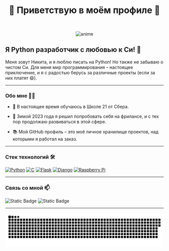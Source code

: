 <h1 align="center"> 💞 Приветствую в моём профиле 💞 </h1>
<br>
<p align="center">
<img alt="anime" width="500" src="https://otkritkis.com/wp-content/uploads/2022/07/g4wh6.gif">
</p>
<div align="left">

## Я Python разработчик с любовью к Си! 🐍

Меня зовут Никита, и я люблю писать на Python! Но также не забываю о чистом Си. Для меня мир программирования – настоящее приключение, и я с радостью берусь за различные проекты (если за них платят 😄).

---


### Обо мне 🧑‍💻

- 🔭 В настоящее время обучаюсь в Школе 21 от Сбера.

- 🌱 Зимой 2023 года я решил попробовать себя на фрилансе, и с тех пор продолжаю развиваться в этой сфере.

- 📚 Мой GitHub профиль – это моё личное хранилище проектов, над которыми я работал на заказ.
---


### Стек технологий 🛠️
<p align="left">
<a href="https://www.python.org/" target="_blank" rel="noreferrer"><img src="https://raw.githubusercontent.com/danielcranney/readme-generator/main/public/icons/skills/python-colored.svg" width="36" height="36" alt="Python" /></a>
<a href="https://docs.microsoft.com/en-us/cpp/?view=msvc-170" target="_blank" rel="noreferrer"><img src="https://raw.githubusercontent.com/danielcranney/readme-generator/main/public/icons/skills/c-colored.svg" width="36" height="36" alt="C" /></a>
<a href="https://flask.palletsprojects.com/en/2.0.x/" target="_blank" rel="noreferrer"><img src="https://raw.githubusercontent.com/danielcranney/readme-generator/main/public/icons/skills/flask-colored.svg" width="36" height="36" alt="Flask" /></a>
<a href="https://www.djangoproject.com/" target="_blank" rel="noreferrer"><img src="https://raw.githubusercontent.com/danielcranney/readme-generator/main/public/icons/skills/django-colored.svg" width="36" height="36" alt="Django" /></a>
<a href="https://www.raspberrypi.org/" target="_blank" rel="noreferrer"><img src="https://raw.githubusercontent.com/danielcranney/readme-generator/main/public/icons/skills/raspberrypi-colored.svg" width="36" height="36" alt="Raspberry Pi" /></a>
</p>

---
            
### Связь со мной 📫

<img alt="Static Badge" src="https://img.shields.io/badge/korliore-blue?logo=telegram&link=https%3A%2F%2Ft.me%2FKorliore">
<img alt="Static Badge" src="https://img.shields.io/badge/%D0%9C%D0%BE%D0%B9%20%D1%82%D0%B3%20%D0%BA%D0%B0%D0%BD%D0%B0%D0%BB-blue?logo=telegram&link=https%3A%2F%2Ft.me%2Fitishechka21">

---
<p align="center">
 <img width="600" src="file/github-snake.svg" alt="snake"/>
</p>

<div>
